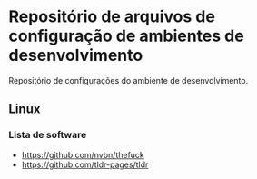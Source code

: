 # Repositório de arquivos de configuração de ambientes de desenvolvimento
Repositório de configurações do ambiente de desenvolvimento.

## Linux

### Lista de software
* https://github.com/nvbn/thefuck
* https://github.com/tldr-pages/tldr
